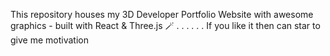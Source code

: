 This repository houses my 3D Developer Portfolio Website with awesome graphics - built with React & Three.js 🪄
.
.
.
.
.
.
If you like it then can star to give me motivation

